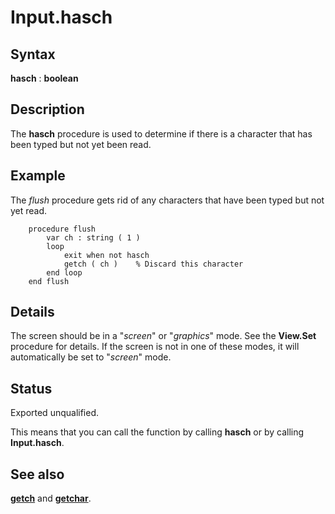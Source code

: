 
# Input.hasch

## Syntax
**hasch** : **boolean**

## Description
The **hasch** procedure is used to determine if there is a character that has been typed but not yet been read.


## Example
The _flush_ procedure gets rid of any characters that have been typed but not yet read.

        procedure flush
            var ch : string ( 1 )
            loop
                exit when not hasch
                getch ( ch )    % Discard this character
            end loop
        end flush
## Details
The screen should be in a "_screen_" or "_graphics_" mode. See the **View.Set** procedure for details. If the screen is not in one of these modes, it will automatically be set to "_screen_" mode.


## Status
Exported unqualified.

This means that you can call the function by calling **hasch** or by calling **Input.hasch**.


## See also
**[getch](getch.html)** and **[getchar](getchar.html)**.

